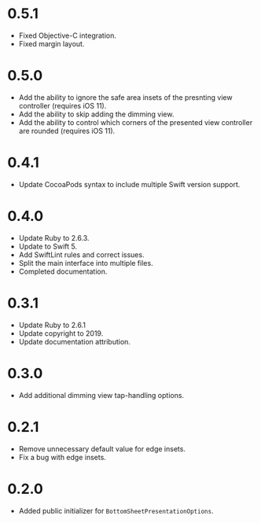 # 0.5.1
- Fixed Objective-C integration.
- Fixed margin layout.

# 0.5.0
- Add the ability to ignore the safe area insets of the presnting view controller (requires iOS 11).
- Add the ability to skip adding the dimming view.
- Add the ability to control which corners of the presented view controller are rounded (requires iOS 11).

# 0.4.1
- Update CocoaPods syntax to include multiple Swift version support.

# 0.4.0
- Update Ruby to 2.6.3.
- Update to Swift 5.
- Add SwiftLint rules and correct issues.
- Split the main interface into multiple files.
- Completed documentation.

# 0.3.1
- Update Ruby to 2.6.1
- Update copyright to 2019.
- Update documentation attribution.

# 0.3.0
- Add additional dimming view tap-handling options.

# 0.2.1

- Remove unnecessary default value for edge insets.
- Fix a bug with edge insets.

# 0.2.0

- Added public initializer for `BottomSheetPresentationOptions`.
